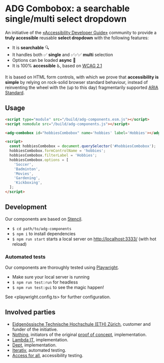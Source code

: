 # ADG Combobox: a searchable single/multi select dropdown

An initiative of the [«Accessibility Developer Guide»](https://www.accessibility-developer-guide.com/) community to provide a **truly accessible** reusable **select dropdown** with the following features:

- It is **searchable** 🔍
- It handles both ✅ **single** and ✅✅✅ **multi** selection
- Options can be loaded **async** 🧩
- It is 100% **accessible** ♿️, based on [WCAG 2.1](https://www.w3.org/TR/WCAG21/)

It is based on HTML form controls, with which we prove that **accessibility is simple** by relying on rock-solid browser standard behaviour, instead of reinventing the wheel with the (up to this day) fragmentarily supported [ARIA Standard](https://www.w3.org/WAI/standards-guidelines/aria/).

## Usage

```html
<script type="module" src="/build/adg-components.esm.js"></script>
<script nomodule src="/build/adg-components.js"></script>

<adg-combobox id="hobbiesCombobox" name='hobbies' label='Hobbies'></adg-combobox>

<script>
  const hobbiesCombobox = document.querySelector('#hobbiesCombobox');
  hobbiesCombobox.formControlName = 'hobbies';
  hobbiesCombobox.filterLabel = 'Hobbies';
  hobbiesCombobox.options = [
    'Soccer',
    'Badminton',
    'Movies',
    'Gardening',
    'Kickboxing',
  ];
</script>
```

## Development

Our components are based on [Stencil](https://stenciljs.com/).

- `$ cd path/to/adg-components`
- `$ npm i` to install dependencies
- `$ npm run start` starts a local server on <http://localhost:3333/> (with hot reload)

### Automated tests

Our components are thoroughly tested using [Playwright](https://playwright.dev/).

- Make sure your local server is running
- `$ npm run test:run` for headless
- `$ npm run test:gui` to see the magic happen!

See <playwright.config.ts> for further configuration.

## Involved parties

- [Eidgenössische Technische Hochschule (ETH) Zürich](https://www.ethz.ch/), customer and funder of the initiative.
- [Nothing](https://www.nothing.ch/), initiators of the original [proof of concept](https://github.com/NothingAG/accessible-dropdown/), implementation.
- [Lambda IT](https://lambda-it.ch/), implementation.
- [Dept](https://www.deptagency.com/), implementation.
- [Iterativ](https://www.iterativ.ch/), automated testing.
- [Access for all](https://www.access-for-all.ch/), accessibility testing.

